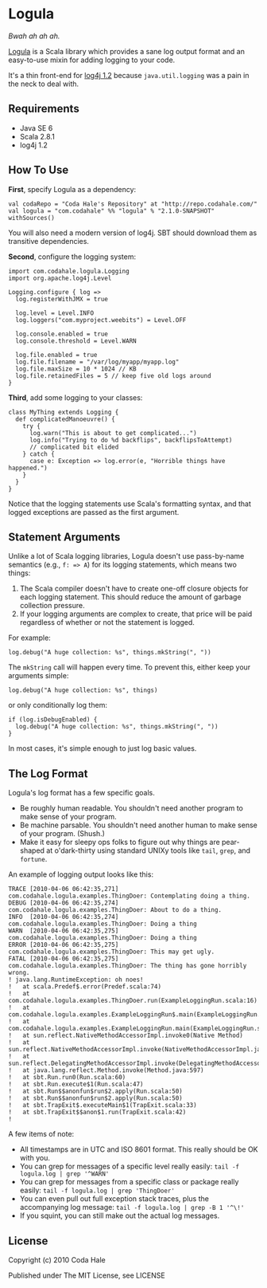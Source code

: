 Logula
======

*Bwah ah ah ah.*

[Logula](http://github.com/codahale/logula) is a Scala library which provides a
sane log output format and an easy-to-use mixin for adding logging to your code.

It's a thin front-end for [log4j 1.2](http://logging.apache.org/log4j/1.2/)
because `java.util.logging` was a pain in the neck to deal with.


Requirements
------------

* Java SE 6
* Scala 2.8.1
* log4j 1.2


How To Use
----------

**First**, specify Logula as a dependency:

    val codaRepo = "Coda Hale's Repository" at "http://repo.codahale.com/"
    val logula = "com.codahale" %% "logula" % "2.1.0-SNAPSHOT" withSources()

You will also need a modern version of log4j. SBT should download them as 
transitive dependencies.

**Second**, configure the logging system:

    import com.codahale.logula.Logging
    import org.apache.log4j.Level
    
    Logging.configure { log =>
      log.registerWithJMX = true
      
      log.level = Level.INFO
      log.loggers("com.myproject.weebits") = Level.OFF
      
      log.console.enabled = true
      log.console.threshold = Level.WARN
      
      log.file.enabled = true
      log.file.filename = "/var/log/myapp/myapp.log"
      log.file.maxSize = 10 * 1024 // KB
      log.file.retainedFiles = 5 // keep five old logs around
    }

**Third**, add some logging to your classes:
    
    class MyThing extends Logging {
      def complicatedManoeuvre() {
        try {
          log.warn("This is about to get complicated...")
          log.info("Trying to do %d backflips", backflipsToAttempt)
          // complicated bit elided
        } catch {
          case e: Exception => log.error(e, "Horrible things have happened.")
        }
      }
    }

Notice that the logging statements use Scala's formatting syntax, and that
logged exceptions are passed as the first argument.


Statement Arguments
-------------------

Unlike a lot of Scala logging libraries, Logula doesn't use pass-by-name
semantics (e.g., `f: => A`) for its logging statements, which means two things:

1. The Scala compiler doesn't have to create one-off closure objects for each
   logging statement. This should reduce the amount of garbage collection
   pressure.
2. If your logging arguments are complex to create, that price will be paid
   regardless of whether or not the statement is logged.

For example:
    
    log.debug("A huge collection: %s", things.mkString(", "))

The `mkString` call will happen every time. To prevent this, either keep your
arguments simple:
    
    log.debug("A huge collection: %s", things)

or only conditionally log them:
    
    if (log.isDebugEnabled) {
      log.debug("A huge collection: %s", things.mkString(", "))
    }

In most cases, it's simple enough to just log basic values.


The Log Format
--------------

Logula's log format has a few specific goals.

* Be roughly human readable. You shouldn't need another program to make sense of
  your program.
* Be machine parsable. You shouldn't need another human to make sense of your
  program. (Shush.)
* Make it easy for sleepy ops folks to figure out why things are pear-shaped at
  o'dark-thirty using standard UNIXy tools like `tail`, `grep`, and `fortune`.

An example of logging output looks like this:

    TRACE [2010-04-06 06:42:35,271] com.codahale.logula.examples.ThingDoer: Contemplating doing a thing.
    DEBUG [2010-04-06 06:42:35,274] com.codahale.logula.examples.ThingDoer: About to do a thing.
    INFO  [2010-04-06 06:42:35,274] com.codahale.logula.examples.ThingDoer: Doing a thing
    WARN  [2010-04-06 06:42:35,275] com.codahale.logula.examples.ThingDoer: Doing a thing
    ERROR [2010-04-06 06:42:35,275] com.codahale.logula.examples.ThingDoer: This may get ugly.
    FATAL [2010-04-06 06:42:35,275] com.codahale.logula.examples.ThingDoer: The thing has gone horribly wrong.
    ! java.lang.RuntimeException: oh noes!
    ! 	at scala.Predef$.error(Predef.scala:74)
    ! 	at com.codahale.logula.examples.ThingDoer.run(ExampleLoggingRun.scala:16)
    ! 	at com.codahale.logula.examples.ExampleLoggingRun$.main(ExampleLoggingRun.scala:40)
    ! 	at com.codahale.logula.examples.ExampleLoggingRun.main(ExampleLoggingRun.scala)
    ! 	at sun.reflect.NativeMethodAccessorImpl.invoke0(Native Method)
    ! 	at sun.reflect.NativeMethodAccessorImpl.invoke(NativeMethodAccessorImpl.java:39)
    ! 	at sun.reflect.DelegatingMethodAccessorImpl.invoke(DelegatingMethodAccessorImpl.java:25)
    ! 	at java.lang.reflect.Method.invoke(Method.java:597)
    ! 	at sbt.Run.run0(Run.scala:60)
    ! 	at sbt.Run.execute$1(Run.scala:47)
    ! 	at sbt.Run$$anonfun$run$2.apply(Run.scala:50)
    ! 	at sbt.Run$$anonfun$run$2.apply(Run.scala:50)
    ! 	at sbt.TrapExit$.executeMain$1(TrapExit.scala:33)
    ! 	at sbt.TrapExit$$anon$1.run(TrapExit.scala:42)
    ! 

A few items of note:

  * All timestamps are in UTC and ISO 8601 format. This really should be OK with
    you.
  * You can grep for messages of a specific level really easily:
    `tail -f logula.log | grep '^WARN'`
  * You can grep for messages from a specific class or package really easily:
    `tail -f logula.log | grep 'ThingDoer'`
  * You can even pull out full exception stack traces, plus the accompanying
    log message: `tail -f logula.log | grep -B 1 '^\!'`
  * If you squint, you can still make out the actual log messages.

License
-------

Copyright (c) 2010 Coda Hale

Published under The MIT License, see LICENSE